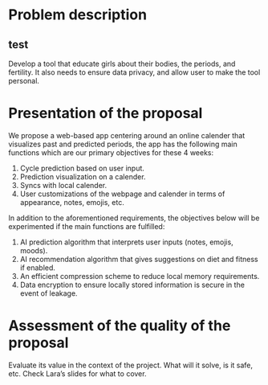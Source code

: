 # Problem description
## test


Develop a tool that educate girls about their bodies, the periods, and fertility. It also needs to ensure data privacy, and allow user to make the tool personal.

# Presentation of the proposal

We propose a web-based app centering around an online calender that visualizes past and predicted periods, the app has the following main functions which are our primary objectives for these 4 weeks:
1. Cycle prediction based on user input.
2. Prediction visualization on a calender.
3. Syncs with local calender.
4. User customizations of the webpage and calender in terms of appearance, notes, emojis, etc.

In addition to the aforementioned requirements, the objectives below will be experimented if the main functions are fulfilled:
1. AI prediction algorithm that interprets user inputs (notes, emojis, moods).
2. AI recommendation algorithm that gives suggestions on diet and fitness if enabled.
3. An efficient compression scheme to reduce local memory requirements.
4. Data encryption to ensure locally stored information is secure in the event of leakage.

# Assessment of the quality of the proposal

Evaluate its value in the context of the project. What will it solve, is it safe, etc. Check Lara’s slides for what to cover.


